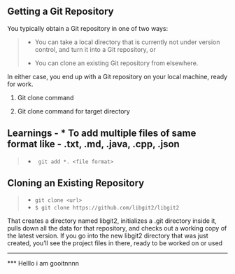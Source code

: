 

## Getting a Git Repository

You typically obtain a Git repository in one of two ways:

> * You can take a local directory that is currently not under version control, and turn it into a Git repository, or
>
> * You can clone an existing Git repository from elsewhere.

In either case, you end up with a Git repository on your local machine, ready for work.

1. Git clone command

2. Git clone command for target directory


## Learnings - * To add multiple files of same format like - .txt, .md, .java, .cpp, .json

> * ` git add *. <file format>`

## Cloning an Existing Repository

> * `git clone <url>`
> * `$ git clone https://github.com/libgit2/libgit2`

That creates a directory named libgit2, initializes a .git directory inside it, pulls down all the data for that repository, and checks out a working copy of the latest version. If you go into the new libgit2 directory that was just created, you’ll see the project files in there, ready to be worked on or used


***


*** Helllo i am  gooitnnnn


